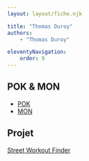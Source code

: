 ```yaml
---
layout: layout/fiche.njk

title: "Thomas Duroy"
authors:
    - "Thomas Duroy"

eleventyNavigation:
    order: 9
---
```


## POK & MON

* [POK](./pok)
* [MON](./mon)

## Projet

[Street Workout Finder](../_projets/SWF/)
